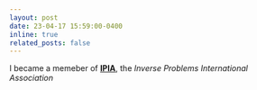 ```yaml
---
layout: post
date: 23-04-17 15:59:00-0400
inline: true
related_posts: false
---
```


I became a memeber of **[IPIA](https://www.ipia.site)**, the *Inverse Problems International Association*
